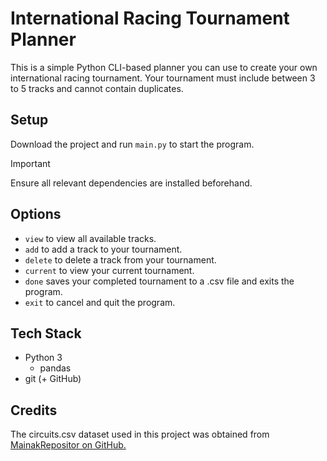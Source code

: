 # International Racing Tournament Planner

This is a simple Python CLI-based planner you can use to create your own international racing tournament. Your tournament must include between 3 to 5 tracks and cannot contain duplicates.

## Setup
Download the project and run ```main.py``` to start the program.
> [!IMPORTANT]
> Ensure all relevant dependencies are installed beforehand.

## Options
- ```view``` to view all available tracks.
- ```add``` to add a track to your tournament.
- ```delete``` to delete a track from your tournament.
- ```current``` to view your current tournament.
- ```done``` saves your completed tournament to a .csv file and exits the program.
- ```exit``` to cancel and quit the program.

## Tech Stack
- Python 3
	- pandas
- git (+ GitHub)

## Credits

The circuits.csv dataset used in this project was obtained from [MainakRepositor on GitHub.](https://github.com/MainakRepositor/Datasets/blob/master/F1/circuits.csv)
